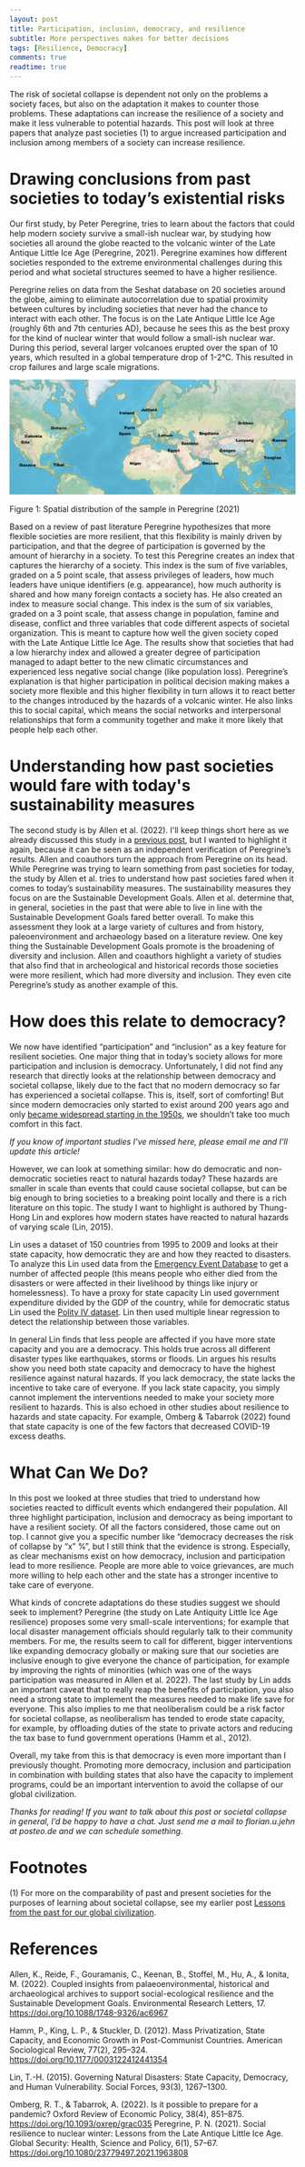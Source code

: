 ```yaml
---
layout: post
title: Participation, inclusion, democracy, and resilience
subtitle: More perspectives makes for better decisions
tags: [Resilience, Democracy]
comments: true
readtime: true
---
```

The risk of societal collapse is dependent not only on the problems a society faces, but also on the adaptation it makes to counter those problems. These adaptations can increase the resilience of a society and make it less vulnerable to potential hazards. This post will look at three papers that analyze past societies (1) to argue increased participation and inclusion among members of a society can increase resilience. 

# Drawing conclusions from past societies to today’s existential risks

Our first study, by Peter Peregrine, tries to learn about the factors that could help modern society survive a small-ish nuclear war, by studying how societies all around the globe reacted to the volcanic winter of the Late Antique Little Ice Age (Peregrine, 2021). Peregrine examines how different societies responded to the extreme environmental challenges during this period and what societal structures seemed to have a higher resilience. 

Peregrine relies on data from the Seshat database on 20 societies around the globe, aiming to eliminate autocorrelation due to spatial proximity between cultures by including societies that never had the chance to interact with each other. The focus is on the Late Antique Little Ice Age (roughly 6th and 7th centuries AD), because he sees this as the best proxy for the kind of nuclear winter that would follow a small-ish nuclear war. During this period, several larger volcanoes erupted over the span of 10 years, which resulted in a global temperature drop of 1-2°C. This resulted in crop failures and large scale migrations. 

![Peregrine Sample](https://raw.githubusercontent.com/florianjehn/Societal_Collapse/main/assets/img/peregrine.png)

Figure 1: Spatial distribution of the sample in Peregrine (2021)

Based on a review of past literature Peregrine hypothesizes that more flexible societies are more resilient, that this flexibility is mainly driven by participation, and that the degree of participation is governed by the amount of hierarchy in a society. To test this Peregrine creates an index that captures the hierarchy of a society. This index is the sum of five variables, graded on a 5 point scale, that assess privileges of leaders, how much leaders have unique identifiers (e.g. appearance), how much authority is shared and how many foreign contacts a society has. He also created an index to measure social change. This index is the sum of six variables, graded on a 3 point scale, that assess change in population, famine and disease, conflict and three variables that code different aspects of societal organization. This is meant to capture how well the given society coped with the Late Antique Little Ice Age. The results show that societies that had a low hierarchy index and allowed a greater degree of participation managed to adapt better to the new climatic circumstances and experienced less negative social change (like population loss). Peregrine’s explanation is that higher participation in political decision making makes a society more flexible and this higher flexibility in turn allows it to react better to the changes introduced by the hazards of a volcanic winter. He also links this to social capital, which means the social networks and interpersonal relationships that form a community together and make it more likely that people help each other. 

# Understanding how past societies would fare with today's sustainability measures

The second study is by Allen et al. (2022). I'll keep things short here as we already discussed this study in a [previous post](https://florianjehn.github.io/Societal_Collapse/2023-08-10-lessons_from_the_past/), but I wanted to highlight it again, because it can be seen as an independent verification of Peregrine’s results. Allen and coauthors turn the approach from Peregrine on its head. While Peregrine was trying to learn something from past societies for today, the study by Allen et al. tries to understand how past societies fared when it comes to today’s sustainability measures. The sustainability measures they focus on are the Sustainable Development Goals. Allen et al. determine that, in general, societies in the past that were able to live in line with the Sustainable Development Goals fared better overall. To make this assessment they look at a large variety of cultures and from history, paleoenvironment and archaeology based on a literature review. One key thing the Sustainable Development Goals promote is the broadening of diversity and inclusion. Allen and coauthors highlight a variety of studies that also find that in archeological and historical records those societies were more resilient, which had more diversity and inclusion. They even cite Peregrine’s study as another example of this.

# How does this relate to democracy?

We now have identified “participation” and “inclusion” as a key feature for resilient societies. One major thing that in today’s society allows for more participation and inclusion is democracy. Unfortunately, I did not find any research that directly looks at the relationship between democracy and societal collapse, likely due to the fact that no modern democracy so far has experienced a societal collapse. This is, itself, sort of comforting! But since modern democracies only started to exist around 200 years ago and only [became widespread starting in the 1950s](https://ourworldindata.org/democracy), we shouldn’t take too much comfort in this fact.

*If you know of important studies I’ve missed here, please email me and I’ll update this article!*

However, we can look at something similar: how do democratic and non-democratic societies react to natural hazards today? These hazards are smaller in scale than events that could cause societal collapse, but can be big enough to bring societies to a breaking point locally and there is a rich literature on this topic. The study I want to highlight is authored by Thung-Hong Lin and explores how modern states have reacted to natural hazards of varying scale (Lin, 2015). 

Lin uses a dataset of 150 countries from 1995 to 2009 and looks at their state capacity, how democratic they are and how they reacted to disasters. To analyze this Lin used data from the [Emergency Event Database](https://www.emdat.be/) to get a number of affected people (this means people who either died from the disasters or were affected in their livelihood by things like injury or homelessness). To have a proxy for state capacity Lin used government expenditure divided by the GDP of the country, while for democratic status Lin used the [Polity IV dataset](https://www.systemicpeace.org/polityproject.html). Lin then used multiple linear regression to detect the relationship between those variables. 

In general Lin finds that less people are affected if you have more state capacity and you are a democracy. This holds true across all different disaster types like earthquakes, storms or floods. Lin argues his results show you need both state capacity and democracy to have the highest resilience against natural hazards. If you lack democracy, the state lacks the incentive to take care of everyone. If you lack state capacity, you simply cannot implement the interventions needed to make your society more resilient to hazards. This is also echoed in other studies about resilience to hazards and state capacity. For example, Omberg & Tabarrok (2022) found that state capacity is one of the few factors that decreased COVID-19 excess deaths.

# What Can We Do?

In this post we looked at three studies that tried to understand how societies reacted to difficult events which endangered their population. All three highlight participation, inclusion and democracy as being important to have a resilient society. Of all the factors considered, those came out on top. I cannot give you a specific number like “democracy decreases the risk of collapse by “x” %”, but I still think that the evidence is strong. Especially, as clear mechanisms exist on how democracy, inclusion and participation lead to more resilience. People are more able to voice grievances, are much more willing to help each other and the state has a stronger incentive to take care of everyone.

What kinds of concrete adaptations do these studies suggest we should seek to implement? Peregrine (the study on Late Antiquity Little Ice Age resilience) proposes some very small-scale interventions; for example that local disaster management officials should regularly talk to their community members. For me, the results seem to call for different, bigger interventions like expanding democracy globally or making sure that our societies are inclusive enough to give everyone the chance of participation, for example by improving the rights of minorities (which was one of the ways participation was measured in Allen et al. 2022). The last study by Lin adds an important caveat that to really reap the benefits of participation, you also need a strong state to implement the measures needed to make life save for everyone. This also implies to me that neoliberalism could be a risk factor for societal collapse, as neoliberalism has tended to erode state capacity, for example, by offloading duties of the state to private actors and reducing the tax base to fund government operations (Hamm et al., 2012). 

Overall, my take from this is that democracy is even more important than I previously thought. Promoting more democracy, inclusion and participation in combination with building states that also have the capacity to implement programs, could be an important intervention to avoid the collapse of our global civilization. 

*Thanks for reading! If you want to talk about this post or societal collapse in general, I’d be happy to have a chat. Just send me a mail to florian.u.jehn at posteo.de and we can schedule something.*


# Footnotes

(1) For more on the comparability of past and present societies for the purposes of learning about societal collapse, see my earlier post [Lessons from the past for our global civilization](https://florianjehn.github.io/Societal_Collapse/2023-08-10-lessons_from_the_past/).

# References

Allen, K., Reide, F., Gouramanis, C., Keenan, B., Stoffel, M., Hu, A., & Ionita, M. (2022). Coupled insights from palaeoenvironmental, historical and archaeological archives to support social-ecological resilience and the Sustainable Development Goals. Environmental Research Letters, 17. https://doi.org/10.1088/1748-9326/ac6967

Hamm, P., King, L. P., & Stuckler, D. (2012). Mass Privatization, State Capacity, and Economic Growth in Post-Communist Countries. American Sociological Review, 77(2), 295–324. https://doi.org/10.1177/0003122412441354

Lin, T.-H. (2015). Governing Natural Disasters: State Capacity, Democracy, and Human Vulnerability. Social Forces, 93(3), 1267–1300.

Omberg, R. T., & Tabarrok, A. (2022). Is it possible to prepare for a pandemic? Oxford Review of Economic Policy, 38(4), 851–875. https://doi.org/10.1093/oxrep/grac035
Peregrine, P. N. (2021). Social resilience to nuclear winter: Lessons from the Late Antique Little Ice Age. Global Security: Health, Science and Policy, 6(1), 57–67. https://doi.org/10.1080/23779497.2021.1963808



